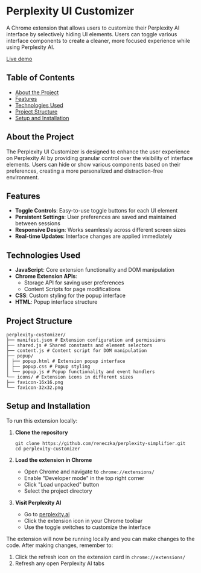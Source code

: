 # Perplexity UI Customizer

A Chrome extension that allows users to customize their Perplexity AI interface by selectively hiding UI elements. Users can toggle various interface components to create a cleaner, more focused experience while using Perplexity AI.

[Live demo](https://chromewebstore.google.com/detail/perplexity-ui-customizer/kifkplcfbhfeibcidpapmjbmaodacgkh?authuser=0&hl=en)

## Table of Contents

- [About the Project](#about-the-project)
- [Features](#features)
- [Technologies Used](#technologies-used)
- [Project Structure](#project-structure)
- [Setup and Installation](#setup-and-installation)

## About the Project

The Perplexity UI Customizer is designed to enhance the user experience on Perplexity AI by providing granular control over the visibility of interface elements. Users can hide or show various components based on their preferences, creating a more personalized and distraction-free environment.

## Features

- **Toggle Controls**: Easy-to-use toggle buttons for each UI element
- **Persistent Settings**: User preferences are saved and maintained between sessions
- **Responsive Design**: Works seamlessly across different screen sizes
- **Real-time Updates**: Interface changes are applied immediately

## Technologies Used

- **JavaScript**: Core extension functionality and DOM manipulation
- **Chrome Extension APIs**: 
  - Storage API for saving user preferences
  - Content Scripts for page modifications
- **CSS**: Custom styling for the popup interface
- **HTML**: Popup interface structure

## Project Structure

```
perplexity-customizer/
├── manifest.json # Extension configuration and permissions
├── shared.js # Shared constants and element selectors
├── content.js # Content script for DOM manipulation
├── popup/
│ ├── popup.html # Extension popup interface
│ ├── popup.css # Popup styling
│ └── popup.js # Popup functionality and event handlers
└── icons/ # Extension icons in different sizes
├── favicon-16x16.png
└── favicon-32x32.png
```

## Setup and Installation

To run this extension locally:

1. **Clone the repository**
   ```
   git clone https://github.com/reneczka/perplexity-simplifier.git
   cd perplexity-customizer
   ```

2. **Load the extension in Chrome**
   - Open Chrome and navigate to `chrome://extensions/`
   - Enable "Developer mode" in the top right corner
   - Click "Load unpacked" button
   - Select the project directory

3. **Visit Perplexity AI**
   - Go to [perplexity.ai](https://www.perplexity.ai)
   - Click the extension icon in your Chrome toolbar
   - Use the toggle switches to customize the interface

The extension will now be running locally and you can make changes to the code. After making changes, remember to:
1. Click the refresh icon on the extension card in `chrome://extensions/`
2. Refresh any open Perplexity AI tabs
